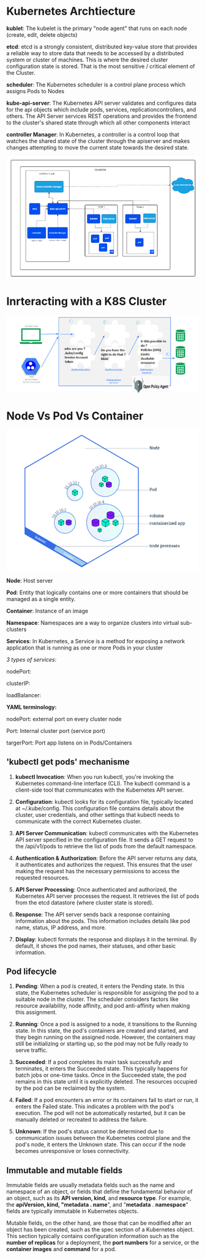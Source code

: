 
# Kubernetes Archtiecture

**kublet**: The kubelet is the primary "node agent" that runs on each node (create, edit, delete objects)

**etcd**: etcd is a strongly consistent, distributed key-value store that provides a reliable way to store data that needs to be accessed by a distributed system or cluster of machines. This is where the desired cluster configuration state is stored. That is the most sensitive / critical element of the Cluster.

**scheduler**: The Kubernetes scheduler is a control plane process which assigns Pods to Nodes

**kube-api-server**: The Kubernetes API server validates and configures data for the api objects which include pods, services, replicationcontrollers, and others. The API Server services REST operations and provides the frontend to the cluster's shared state through which all other components interact

**controller Manager**: In Kubernetes, a controller is a control loop that watches the shared state of the cluster through the apiserver and makes changes attempting to move the current state towards the desired state.



![Alt text](<images/Cluster Architecture _ Kubernetes.png>)


# Inrteracting with a K8S Cluster 

![Alt text](<images/access control k8s.png>)


# Node Vs Pod Vs Container

![Alt text](<images/Viewing Pods and Nodes _ Kubernetes.png>)


**Node**: Host server

**Pod**: Entity that logically contains one or more containers that should be managed as a single entity.

**Container**: Instance of an image

**Namespace**: Namespaces are a way to organize clusters into virtual sub-clusters

**Services**: In Kubernetes, a Service is a method for exposing a network application that is running as one or more Pods in your cluster

*3 types of services:*

nodePort:

clusterIP:

loadBalancer:

**YAML terminology:**

nodePort: external port on every cluster node

Port: Internal cluster port (service port)

targerPort: Port app listens on in Pods/Containers



## 'kubectl get pods' mechanisme


1. **kubectl Invocation**: When you run kubectl, you're invoking the Kubernetes command-line interface (CLI). The kubectl command is a client-side tool that communicates with the Kubernetes API server.

2. **Configuration**: kubectl looks for its configuration file, typically located at ~/.kube/config. This configuration file contains details about the cluster, user credentials, and other settings that kubectl needs to communicate with the correct Kubernetes cluster.

3. **API Server Communication**: kubectl communicates with the Kubernetes API server specified in the configuration file. It sends a GET request to the /api/v1/pods to retrieve the list of pods from the default namespace.

4. **Authentication & Authorization**: Before the API server returns any data, it authenticates and authorizes the request. This ensures that the user making the request has the necessary permissions to access the requested resources.

5. **API Server Processing**: Once authenticated and authorized, the Kubernetes API server processes the request. It retrieves the list of pods from the etcd datastore (where cluster state is stored).

6. **Response**: The API server sends back a response containing information about the pods. This information includes details like pod name, status, IP address, and more.

7. **Display**: kubectl formats the response and displays it in the terminal. By default, it shows the pod names, their statuses, and other basic information.


## Pod lifecycle


1. **Pending**: When a pod is created, it enters the Pending state. In this state, the Kubernetes scheduler is responsible for assigning the pod to a suitable node in the cluster. The scheduler considers factors like resource availability, node affinity, and pod anti-affinity when making this assignment.

2. **Running**: Once a pod is assigned to a node, it transitions to the Running state. In this state, the pod's containers are created and started, and they begin running on the assigned node. However, the containers may still be initializing or starting up, so the pod may not be fully ready to serve traffic.

3. **Succeeded**: If a pod completes its main task successfully and terminates, it enters the Succeeded state. This typically happens for batch jobs or one-time tasks. Once in the Succeeded state, the pod remains in this state until it is explicitly deleted. The resources occupied by the pod can be reclaimed by the system.

4. **Failed**: If a pod encounters an error or its containers fail to start or run, it enters the Failed state. This indicates a problem with the pod's execution. The pod will not be automatically restarted, but it can be manually deleted or recreated to address the failure.

5. **Unknown**: If the pod's status cannot be determined due to communication issues between the Kubernetes control plane and the pod's node, it enters the Unknown state. This can occur if the node becomes unresponsive or loses connectivity.






## Immutable and mutable fields


Immutable fields are usually metadata fields such as the name and namespace of an object, or fields that define the fundamental behavior of an object, such as its **API version, kind**, and **resource type**. For example, the **apiVersion, kind, "metadata . name**", and "**metadata** . **namespace**" fields are typically immutable in Kubernetes objects.

Mutable fields, on the other hand, are those that can be modified after an object has been created, such as the spec section of a Kubernetes object. This section typically contains configuration information such as the **number of replicas** for a deployment, the **port numbers** for a service, or the **container images** and **command** for a pod.
